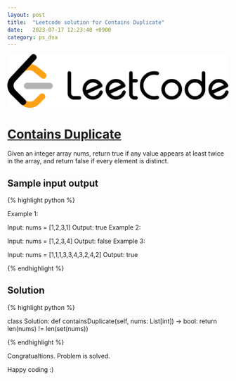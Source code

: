 ```yaml
---
layout: post
title:  "Leetcode solution for Contains Duplicate"
date:   2023-07-17 12:23:48 +0900
category: ps_dsa
---
```


![Keypad](/ps_dsa/assets/images/leetcode.png)

# [Contains Duplicate](https://leetcode.com/problems/contains-duplicate/)

Given an integer array nums, return true if any value appears at least twice in the array, and return false if every element is distinct.


## Sample input output
{% highlight python %}

  Example 1:

  Input: nums = [1,2,3,1]
  Output: true
  Example 2:

  Input: nums = [1,2,3,4]
  Output: false
  Example 3:

  Input: nums = [1,1,1,3,3,4,3,2,4,2]
  Output: true

{% endhighlight %}

## Solution

{% highlight python %}

  class Solution:
      def containsDuplicate(self, nums: List[int]) -> bool:
          return len(nums) != len(set(nums))

{% endhighlight %}


Congratualtions. Problem is solved.

Happy coding :)

